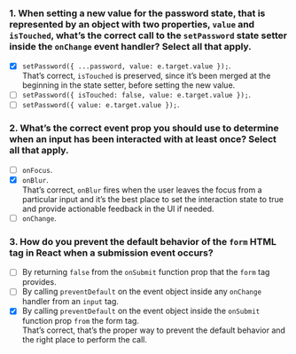 ### 1. When setting a new value for the password state, that is represented by an object with two properties, `value` and `isTouched`, what’s the correct call to the `setPassword` state setter inside the `onChange` event handler? Select all that apply.

- [x] `setPassword({ ...password, value: e.target.value });`. <br>
      That’s correct, `isTouched` is preserved, since it’s been merged at the beginning in the state setter, before setting the new value.
- [ ] `setPassword({ isTouched: false, value: e.target.value });`.
- [ ] `setPassword({ value: e.target.value });`.

### 2. What’s the correct event prop you should use to determine when an input has been interacted with at least once? Select all that apply.

- [ ] `onFocus`.
- [x] `onBlur`. <br>
      That’s correct, `onBlur` fires when the user leaves the focus from a particular input and it’s the best place to set the interaction state to true and provide actionable feedback in the UI if needed.
- [ ] `onChange`.

### 3. How do you prevent the default behavior of the `form` HTML tag in React when a submission event occurs?

- [ ] By returning `false` from the `onSubmit` function prop that the `form` tag provides.
- [ ] By calling `preventDefault` on the event object inside any `onChange` handler from an `input` tag.
- [x] By calling `preventDefault` on the event object inside the `onSubmit` function prop `from` the form tag. <br>
      That’s correct, that’s the proper way to prevent the default behavior and the right place to perform the call.

